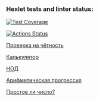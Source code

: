 ### Hexlet tests and linter status:
[![Test Coverage](https://api.codeclimate.com/v1/badges/87debcc0a45124a405cd/test_coverage)](https://codeclimate.com/github/Kskroha/php-project-45/test_coverage)

[![Actions Status](https://github.com/Kskroha/php-project-45/workflows/hexlet-check/badge.svg)](https://github.com/Kskroha/php-project-45/actions)

[Проверка на чётность](https://asciinema.org/a/yrZtqOWmJrW1PA4yp5uuJofCE)

[Калькулятор](https://asciinema.org/a/y2dmd91r7zcXzozmajVI67bZE)

[НОД](https://asciinema.org/a/ylDKgtkLs8QuJ1PjTC03hNNMx)

[Арифметическая прогрессия](https://asciinema.org/a/ayBHxlvW7qvjzxZA1flBAvddN)

[Простое ли число?](https://asciinema.org/a/HN5mu076QStGyaVLX7e3baNiQ)

